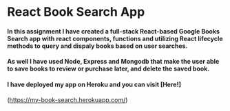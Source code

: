 # React Book Search App

#### In this assignment I have created a full-stack React-based Google Books Search app with react components, functions and utilizing React lifecycle methods to query and dispaly books based on user searches.

#### As well I have used Node, Express and Mongodb that make the user able to save books to review or purchase later, and delete the saved book.

#### I have deployed my app on Heroku and you can visit [Here!]
(<https://my-book-search.herokuapp.com/>)
